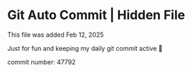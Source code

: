 # Git Auto Commit | Hidden File

This file was added Feb 12, 2025

Just for fun and keeping my daily git commit active 🤪

commit number: 47792

